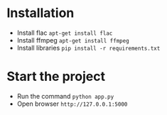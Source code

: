 # Installation
 - Install flac `apt-get install flac`
 - Install ffmpeg `apt-get install ffmpeg`
 - Install libraries `pip install -r requirements.txt`

# Start the project
 - Run the command `python app.py`
 - Open browser `http://127.0.0.1:5000`